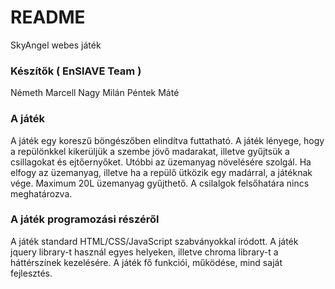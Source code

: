 # README #

SkyAngel webes játék

### Készítők ( EnSlAVE Team ) ###

Németh Marcell
Nagy Milán
Péntek Máté

### A játék ###

A játék egy koreszű böngészőben elindítva futtatható.
A játék lényege, hogy a repülönkkel kikerüljük a szembe jövő madarakat, illetve gyűjtsük a csillagokat és ejtőernyőket. Utóbbi az üzemanyag növelésére szolgál. Ha elfogy az üzemanyag, illetve ha a repülő ütközik egy madárral, a játéknak vége. Maximum 20L üzemanyag gyűjthető. A csilalgok felsőhatára nincs meghatározva.

### A játék programozási részéről ###

A játék standard HTML/CSS/JavaScript szabványokkal íródott.
A játék jquery library-t használ egyes helyeken, illetve chroma library-t a háttérszínek kezelésére.
A játék fő funkciói, működése, mind saját fejlesztés.
